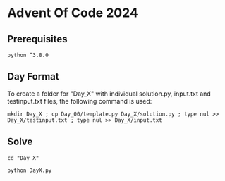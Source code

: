 # Advent Of Code 2024

## Prerequisites

`python ^3.8.0`

## Day Format

To create a folder for "Day_X" with individual solution.py, input.txt and testinput.txt files, the following command is used: <br />

`mkdir Day_X ; cp Day_00/template.py Day_X/solution.py ; type nul >> Day_X/testinput.txt ; type nul >> Day_X/input.txt`

## Solve

`cd "Day X"`

`python DayX.py`